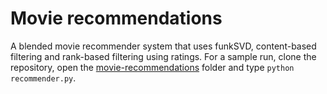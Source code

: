 # Movie recommendations

A blended movie recommender system that uses funkSVD, content-based filtering and rank-based filtering using ratings. For a sample run, clone the repository, open the [movie-recommendations](https://github.com/sunnykan/movie-recommendations) folder and type `python recommender.py`.
